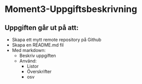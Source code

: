 # Moment3-Uppgiftsbeskrivning

## Uppgiften går ut på att:
* Skapa ett mytt remote repository på Github
* Skapa en README.md fil
* Med markdown:
  * Beskriv uppgiften
  * Använd:
    * Listor
    * Överskrifter
    * osv 
